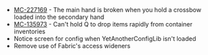 - [MC-227169](https://bugs.mojang.com/browse/MC-227169) - The main hand is broken when you hold a crossbow loaded into the secondary hand
- [MC-135973](https://bugs.mojang.com/browse/MC-135973) - Can't hold Q to drop items rapidly from container inventories
- Notice screen for config when YetAnotherConfigLib isn't loaded
- Remove use of Fabric's access wideners
